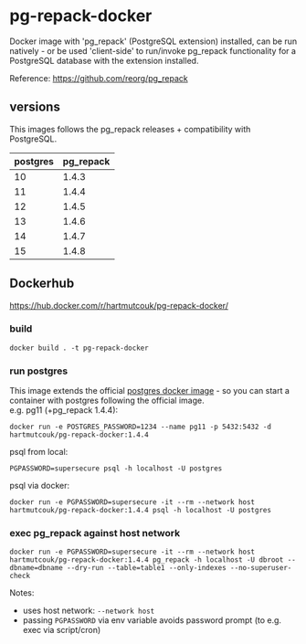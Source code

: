 # pg-repack-docker

Docker image with 'pg_repack' (PostgreSQL extension) installed, can be run natively - or be used 'client-side' to run/invoke pg_repack functionality 
for a PostgreSQL database with the extension installed.

Reference: https://github.com/reorg/pg_repack

## versions

This images follows the pg_repack releases + compatibility with PostgreSQL.

| postgres | pg_repack |
|----------|-----------|
| 10       | 1.4.3     |
| 11       | 1.4.4     |
| 12       | 1.4.5     |
| 13       | 1.4.6     |
| 14       | 1.4.7     |
| 15       | 1.4.8     |


## Dockerhub

https://hub.docker.com/r/hartmutcouk/pg-repack-docker/


### build

```
docker build . -t pg-repack-docker
```
    
### run postgres

This image extends the official [postgres docker image](https://hub.docker.com/_/postgres/) - so you can start a container with postgres following the official image.   
e.g. pg11 (+pg_repack 1.4.4): 
    
```
docker run -e POSTGRES_PASSWORD=1234 --name pg11 -p 5432:5432 -d hartmutcouk/pg-repack-docker:1.4.4
```

psql from local:
```
PGPASSWORD=supersecure psql -h localhost -U postgres
```

psql via docker:
```
docker run -e PGPASSWORD=supersecure -it --rm --network host hartmutcouk/pg-repack-docker:1.4.4 psql -h localhost -U postgres
```


### exec pg_repack against host network
    
```
docker run -e PGPASSWORD=supersecure -it --rm --network host hartmutcouk/pg-repack-docker:1.4.4 pg_repack -h localhost -U dbroot --dbname=dbname --dry-run --table=table1 --only-indexes --no-superuser-check
```

Notes:
- uses host network: `--network host`
- passing `PGPASSWORD` via env variable avoids password prompt (to e.g. exec via script/cron)
